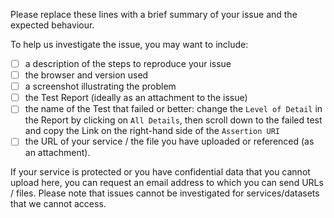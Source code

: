 Please replace these lines with a brief summary of your issue and the expected
behaviour.

To help us investigate the issue, you may want to include:

- [ ] a description of the steps to reproduce your issue
- [ ] the browser and version used
- [ ] a screenshot illustrating the problem
- [ ] the Test Report (ideally as an attachment to the issue)
- [ ] the name of the Test that failed or better: change the `Level of Detail`
in the Report by clicking on `All Details`, then scroll down to the failed test
and copy the Link on the right-hand side of the `Assertion URI`
- [ ] the URL of your service / the file you have uploaded or referenced (as
an attachment).

If your service is protected or you have confidential data that you cannot
upload here, you can request an email address to which you can send URLs / files.
Please note that issues cannot be investigated for services/datasets that we cannot
access.
